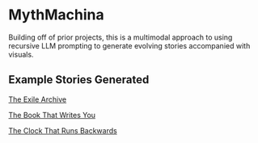 # MythMachina 
Building off of prior projects, this is a multimodal approach to using recursive LLM prompting to generate evolving stories accompanied with visuals. 


##  Example Stories Generated

[The Exile Archive](/MythMachina/myth_assets_TheExileArchive_06202025_221725)


[The Book That Writes You](/myth_assets_TheBookThatWritesYou_06202025_191144)


[The Clock That Runs Backwards](/myth_assets_TheClockThatRunsBackward_06212025_150308)
